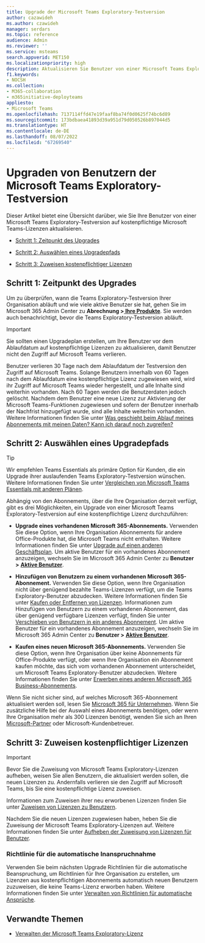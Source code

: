 ```yaml
---
title: Upgrade der Microsoft Teams Exploratory-Testversion
author: cazawideh
ms.author: czawideh
manager: serdars
ms.topic: reference
audience: Admin
ms.reviewer: ''
ms.service: msteams
search.appverid: MET150
ms.localizationpriority: high
description: Aktualisieren Sie Benutzer von einer Microsoft Teams Exploratory-Testversion auf eine kostenpflichtige Lizenz.
f1.keywords:
- NOCSH
ms.collection:
- M365-collaboration
- m365initiative-deployteams
appliesto:
- Microsoft Teams
ms.openlocfilehash: 7137114ffd47e19faaf8ba74f0d0625f74bc6d89
ms.sourcegitcommit: 173bdbaea41893d39a951d79d050526b897044d5
ms.translationtype: HT
ms.contentlocale: de-DE
ms.lasthandoff: 08/07/2022
ms.locfileid: "67269540"
---
```

# <a name="upgrade-users-from-the-teams-exploratory-trial"></a>Upgraden von Benutzern der Microsoft Teams Exploratory-Testversion

Dieser Artikel bietet eine Übersicht darüber, wie Sie Ihre Benutzer von einer Microsoft Teams Exploratory-Testversion auf kostenpflichtige Microsoft Teams-Lizenzen aktualisieren.

- [Schritt 1: Zeitpunkt des Upgrades](#step-1-when-to-upgrade)

- [Schritt 2: Auswählen eines Upgradepfads](#step-2-choose-an-upgrade-path)

- [Schritt 3: Zuweisen kostenpflichtiger Lizenzen](#step-3-assign-paid-licenses)

## <a name="step-1-when-to-upgrade"></a>Schritt 1: Zeitpunkt des Upgrades  

Um zu überprüfen, wann die Teams Exploratory-Testversion Ihrer Organisation abläuft und wie viele aktive Benutzer sie hat, gehen Sie im Microsoft 365 Admin Center zu **Abrechnung >**<a href="https://go.microsoft.com/fwlink/p/?linkid=842054" target="_blank"><b> Ihre Produkte</b></a>. Sie werden auch benachrichtigt, bevor die Teams Exploratory-Testversion abläuft.

> [!IMPORTANT]
> Sie sollten einen Upgradeplan erstellen, um Ihre Benutzer vor dem Ablaufdatum auf kostenpflichtige Lizenzen zu aktualisieren, damit Benutzer nicht den Zugriff auf Microsoft Teams verlieren.
>
> Benutzer verlieren 30 Tage nach dem Ablaufdatum der Testversion den Zugriff auf Microsoft Teams. Solange Benutzern innerhalb von 60 Tagen nach dem Ablaufdatum eine kostenpflichtige Lizenz zugewiesen wird, wird ihr Zugriff auf Microsoft Teams wieder hergestellt, und alle Inhalte sind weiterhin vorhanden. Nach 60 Tagen werden die Benutzerdaten jedoch gelöscht. Nachdem dem Benutzer eine neue Lizenz zur Aktivierung der Microsoft Teams-Funktionen zugewiesen und sofern der Benutzer innerhalb der Nachfrist hinzugefügt wurde, sind alle Inhalte weiterhin vorhanden. Weitere Informationen finden Sie unter <a href="/microsoft-365/commerce/subscriptions/what-if-my-subscription-expires?view=o365-worldwide" target="_blank">Was geschieht beim Ablauf meines Abonnements mit meinen Daten? Kann ich darauf noch zugreifen?</a>

## <a name="step-2-choose-an-upgrade-path"></a>Schritt 2: Auswählen eines Upgradepfads

> [!TIP]
> Wir empfehlen Teams Essentials als primäre Option für Kunden, die ein Upgrade ihrer auslaufenden Teams Exploratory-Testversion wünschen. Weitere Informationen finden Sie unter [Vergleichen von Microsoft Teams Essentials mit anderen Plänen](get-started-with-teams-essentials.md#how-does-microsoft-teams-essentials-compare-to-other-microsoft-teams-plans).

Abhängig von den Abonnements, über die Ihre Organisation derzeit verfügt, gibt es drei Möglichkeiten, ein Upgrade von einer Microsoft Teams Exploratory-Testversion auf eine kostenpflichtige Lizenz durchzuführen:

- **Upgrade eines vorhandenen Microsoft 365-Abonnements.** Verwenden Sie diese Option, wenn Ihre Organisation Abonnements für andere Office-Produkte hat, die Microsoft Teams nicht enthalten. Weitere Informationen finden Sie unter <a href="/microsoft-365/commerce/subscriptions/upgrade-to-different-plan?view=o365-worldwide" target="_blank">Upgrade auf einen anderen Geschäftsplan</a>. Um aktive Benutzer für ein vorhandenes Abonnement anzuzeigen, wechseln Sie im Microsoft 365 Admin Center zu **Benutzer >** <a href="https://go.microsoft.com/fwlink/p/?linkid=834822" target="_blank"><b>Aktive Benutzer</b></a>.

- **Hinzufügen von Benutzern zu einem vorhandenen Microsoft 365-Abonnement.** Verwenden Sie diese Option, wenn Ihre Organisation nicht über genügend bezahlte Teams-Lizenzen verfügt, um die Teams Exploratory-Benutzer abzudecken. Weitere Informationen finden Sie unter <a href="/microsoft-365/commerce/licenses/buy-licenses?view=o365-worldwide" target="_blank">Kaufen oder Entfernen von Lizenzen</a>. Informationen zum Hinzufügen von Benutzern zu einem vorhandenen Abonnement, das über genügend verfügbare Lizenzen verfügt, finden Sie unter <a href="/microsoft-365/commerce/subscriptions/move-users-different-subscription?view=o365-worldwide" target="_blank">Verschieben von Benutzern in ein anderes Abonnement</a>. Um aktive Benutzer für ein vorhandenes Abonnement anzuzeigen, wechseln Sie im Microsoft 365 Admin Center zu **Benutzer >** <a href="https://go.microsoft.com/fwlink/p/?linkid=834822" target="_blank"><b>Aktive Benutzer</b></a>.

- **Kaufen eines neuen Microsoft 365-Abonnements.** Verwenden Sie diese Option, wenn Ihre Organisation über keine Abonnements für Office-Produkte verfügt, oder wenn Ihre Organisation ein Abonnement kaufen möchte, das sich vom vorhandenen Abonnement unterscheidet, um Microsoft Teams Exploratory-Benutzer abzudecken.  Weitere Informationen finden Sie unter <a href="/microsoft-365/commerce/try-or-buy-microsoft-365?view=o365-worldwide%22%20\#buy-a-different-subscription" target="_blank">Erwerben eines anderen Microsoft 365 Business-Abonnements</a>.

Wenn Sie nicht sicher sind, auf welches Microsoft 365-Abonnement aktualisiert werden soll, lesen Sie <a href="https://www.microsoft.com/microsoft-365/business#coreui-heading-hiatrep" target="_blank">Microsoft 365 für Unternehmen</a>. Wenn Sie zusätzliche Hilfe bei der Auswahl eines Abonnements benötigen, oder wenn Ihre Organisation mehr als 300 Lizenzen benötigt, wenden Sie sich an Ihren <a href="https://www.microsoft.com/solution-providers/home" target="_blank">Microsoft-Partner</a> oder Microsoft-Kundenbetreuer.

## <a name="step-3-assign-paid-licenses"></a>Schritt 3: Zuweisen kostenpflichtiger Lizenzen

> [!IMPORTANT]
> Bevor Sie die Zuweisung von Microsoft Teams Exploratory-Lizenzen aufheben, weisen Sie allen Benutzern, die aktualisiert werden sollen, die neuen Lizenzen zu. Andernfalls verlieren sie den Zugriff auf Microsoft Teams, bis Sie eine kostenpflichtige Lizenz zuweisen.  

Informationen zum Zuweisen ihrer neu erworbenen Lizenzen finden Sie unter <a href="/microsoft-365/admin/manage/assign-licenses-to-users?view=o365-worldwide&viewFallbackFrom=o365-worldwide%22%20%5C" target="_blank">Zuweisen von Lizenzen zu Benutzern</a>.  

Nachdem Sie die neuen Lizenzen zugewiesen haben, heben Sie die Zuweisung der Microsoft Teams Exploratory-Lizenzen auf. Weitere Informationen finden Sie unter <a href="/microsoft-365/admin/manage/remove-licenses-from-users?view=o365-worldwide" target="_blank">Aufheben der Zuweisung von Lizenzen für Benutzer</a>.

### <a name="auto-claim-policies"></a>Richtlinie für die automatische Inanspruchnahme

Verwenden Sie beim nächsten Upgrade Richtlinien für die automatische Beanspruchung, um Richtlinien für Ihre Organisation zu erstellen, um Lizenzen aus kostenpflichtigen Abonnements automatisch neuen Benutzern zuzuweisen, die keine Teams-Lizenz erworben haben. Weitere Informationen finden Sie unter <a href="/microsoft-365/commerce/licenses/manage-auto-claim-policies?view=o365-worldwide" target="_blank">Verwalten von Richtlinien für automatische Ansprüche</a>.

## <a name="related-topics"></a>Verwandte Themen

- [Verwalten der Microsoft Teams Exploratory-Lizenz](teams-exploratory.md)
